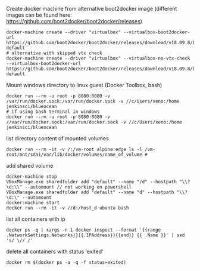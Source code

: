 Create docker machine from alternative boot2docker image
(different images can be found here: https://github.com/boot2docker/boot2docker/releases)
    
    docker-machine create --driver "virtualbox" --virtualbox-boot2docker-url https://github.com/boot2docker/boot2docker/releases/download/v18.09.8/boot2docker.iso default
    # alternative with skipped vtx check
    docker-machine create --driver "virtualbox" --virtualbox-no-vtx-check --virtualbox-boot2docker-url https://github.com/boot2docker/boot2docker/releases/download/v18.09.8/boot2docker.iso default


Mount windows directory to linux guest (Docker Toolbox, bash)

    
    docker run --rm -u root -p 8080:8080 -v /var/run/docker.sock:/var/run/docker.sock -v //c/Users/xeno:/home jenkinsci/blueocean
    # if using bash terminal in windows 
    docker run --rm -u root -p 8080:8080 -v //var/run/docker.sock:/var/run/docker.sock -v //c/Users/xeno:/home jenkinsci/blueocean    

list directory content of mounted volumes

    docker run --rm -it -v /:/vm-root alpine:edge ls -l /vm-root/mnt/sda1/var/lib/docker/volumes/name_of_volume # 

add shared volume

    docker-machine stop
    VBoxManage.exe sharedfolder add "default" --name "/d" --hostpath "\\?\d:\\" --automount // not working on powershell
    VBoxManage.exe sharedfolder add "default" --name "d" --hostpath "\\?\d:\" --automount
    docker-machine start
    docker run --rm -it -v //d:/host_d ubuntu bash

list all containers with ip

    docker ps -q | xargs -n 1 docker inspect --format '{{range .NetworkSettings.Networks}}{{.IPAddress}}{{end}} {{ .Name }}' | sed 's/ \// /'

delete all containers with status 'exited'

    docker rm $(docker ps -a -q -f status=exited)
